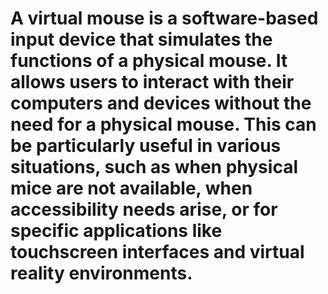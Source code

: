 # A virtual mouse is a software-based input device that simulates the functions of a physical mouse. It allows users to interact with their computers and devices without the need for a physical mouse. This can be particularly useful in various situations, such as when physical mice are not available, when accessibility needs arise, or for specific applications like touchscreen interfaces and virtual reality environments.